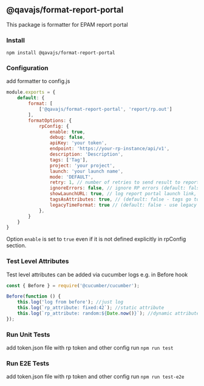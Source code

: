 ## @qavajs/format-report-portal
This package is formatter for EPAM report portal

### Install
`npm install @qavajs/format-report-portal`

### Configuration

add formatter to config.js
```javascript
module.exports = {
    default: {
        format: [
            ['@qavajs/format-report-portal', 'report/rp.out']
        ],
        formatOptions: {
            rpConfig: {
                enable: true,
                debug: false,
                apiKey: 'your token',
                endpoint: 'https://your-rp-instance/api/v1',
                description: 'Description',
                tags: ['Tag'],
                project: 'your project',
                launch: 'your launch name',
                mode: 'DEFAULT',
                retry: 1, // number of retries to send result to report portal (default - 1)
                ignoreErrors: false, // ignore RP errors (default: false)
                showLaunchURL: true, // log report portal launch link,
                tagsAsAttributes: true, // (default: false - tags go to description)
                legacyTimeFormat: true // (default: false - use legacy miliseconds precision instead of mictoseconds)
            },
        }
    }
}
```
Option `enable` is set to `true` even if it is not defined explicitly in rpConfig section.

### Test Level Attributes
Test level attributes can be added via cucumber logs e.g. in Before hook
```javascript
const { Before } = require('@cucumber/cucumber');

Before(function () {
    this.log('log from before'); //just log
    this.log(`rp_attribute: fixed:42`); //static attribute
    this.log(`rp_attribute: random:${Date.now()}`); //dynamic attribute
});
```
### Run Unit Tests
add token.json file with rp token and other config
run
`npm run test`

### Run E2E Tests
add token.json file with rp token and other config
run
`npm run test-e2e`
